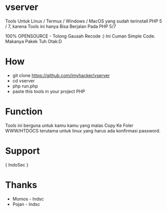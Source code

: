 # vserver
Tools Untuk Linux / Termux / Windows / MacOS yang sudah terinstall PHP 5 / 7, karena Tools ini hanya Bisa Berjalan Pada PHP 5/7

100% OPENSOURCE - Tolong Gausah Recode :) Ini Cuman Simple Code.
Makanya Pakek Tuh Otak:D

# How
- git clone https://github.com/imyhacker/vserver
- cd vserver
- php run.php
- paste this tools in your project PHP 

# Function
Tools ini berguna untuk kamu kamu yang malas Copy Ke Foler WWW/HTDOCS terutama untuk linux yang harus ada konfirmasi password.

# Support
{ IndoSec }

# Thanks 

- Momos - Indsc
- Pojan - Indsc
